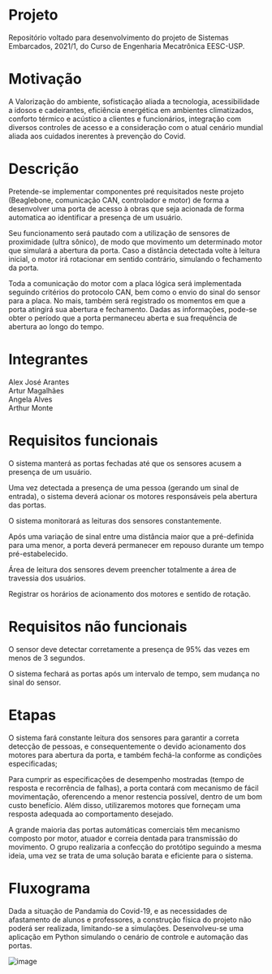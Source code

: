 # Projeto
Repositório voltado para desenvolvimento do projeto de Sistemas Embarcados, 2021/1, do Curso de Engenharia Mecatrônica EESC-USP.

# Motivação
A Valorização do ambiente, sofisticação aliada a tecnologia, acessibilidade a idosos e cadeirantes, eficiência energética em ambientes climatizados, conforto térmico e acústico a clientes e funcionários, integração com diversos controles de acesso e a consideração com o atual cenário mundial aliada aos cuidados inerentes à prevenção do Covid.

# Descrição
Pretende-se implementar componentes pré requisitados neste projeto (Beaglebone, comunicação CAN, controlador e motor) de forma a desenvolver uma porta de acesso à obras que seja acionada de forma automatica ao identificar a presença de um usuário.

Seu funcionamento será pautado com a utilização de sensores de proximidade (ultra sônico), de modo que movimento um determinado motor que simulará a abertura da porta. Caso a distância detectada volte à leitura inicial, o motor irá rotacionar em sentido contrário, simulando o fechamento da porta.

Toda a comunicação do motor com a placa lógica será implementada seguindo critérios do protocolo CAN, bem como o envio do sinal do sensor para a placa. No mais, também será  registrado os momentos em que a porta atingirá sua abertura e fechamento. Dadas as informações, pode-se obter o período que a porta permaneceu aberta e sua frequência de abertura ao longo do tempo.
# Integrantes
Alex José Arantes\
Artur Magalhães\
Angela Alves \
Arthur Monte


# Requisitos funcionais
O sistema manterá as portas fechadas até que os sensores acusem a presença de um usuário.

Uma vez detectada a presença de uma pessoa (gerando um sinal de entrada), o sistema deverá acionar os motores responsáveis pela abertura das portas.

O sistema monitorará as leituras dos sensores constantemente.

Após uma variação de sinal entre uma distância maior que a pré-definida para uma menor, a porta deverá permanecer em repouso durante um tempo pré-estabelecido.

Área de leitura dos sensores devem preencher totalmente a área de travessia dos usuários.

Registrar os horários de acionamento dos motores e sentido de rotação.

# Requisitos não funcionais
O sensor deve detectar corretamente a presença de 95% das vezes em menos de 3 segundos.

O sistema fechará as portas após um intervalo de tempo, sem mudança no sinal do sensor.

# Etapas
O sistema fará constante leitura dos sensores para garantir a correta detecção de pessoas, e consequentemente o devido acionamento dos motores para abertura da porta, e também fechá-la conforme as condições especificadas;

Para cumprir as especificações de desempenho mostradas (tempo de resposta e recorrência de falhas), a porta contará com mecanismo de fácil movimentação, oferencendo a menor restencia possível, dentro de um bom custo benefício. Além disso, utilizaremos motores que forneçam uma resposta adequada ao comportamento desejado.

A grande maioria das portas automáticas comerciais têm mecanismo composto por motor, atuador e correia dentada para transmissão do movimento. O grupo realizaria a confecção do protótipo seguindo a mesma ideia, uma vez se trata de uma solução barata e eficiente para o sistema.

# Fluxograma
Dada a situação de Pandamia do Covid-19, e as necessidades de afastamento de alunos e professores, a construção física do projeto não poderá ser realizada, limitando-se a simulações. Desenvolveu-se uma aplicação em Python simulando o cenário de controle e automação das portas.

![image](https://user-images.githubusercontent.com/86329504/127406284-50d9922a-ed76-4323-9e3e-c1f34bf78af2.png)

